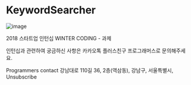 # KeywordSearcher

![image](https://user-images.githubusercontent.com/36066656/47921345-ba60e200-def7-11e8-8699-3aeb4255ac36.png)

2018 스타트업 인턴십 WINTER CODING - 과제

인턴십과 관련하여 궁금하신 사항은 카카오톡 플러스친구 프로그래머스로 문의해주세요.

Programmers contact
강남대로 110길 36, 2층(역삼동), 강남구, 서울특별시, 
Unsubscribe

